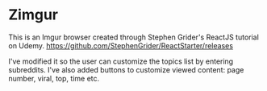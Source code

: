Zimgur
====

This is an Imgur browser created through Stephen Grider's ReactJS tutorial on Udemy.
https://github.com/StephenGrider/ReactStarter/releases

I've modified it so the user can customize the topics list by entering subreddits.
I've also added buttons to customize viewed content: page number, viral, top, time etc.
